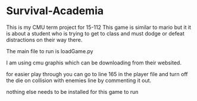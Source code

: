 # Survival-Academia
This is my CMU term project for 15-112 
This game is similar to mario but it it is about a student
who is trying to get to class and must dodge or defeat distractions on their way there.

The main file to run is loadGame.py

I am using cmu graphis which can be downloading from their websited.

for easier play through you can  go to line 165 in the player file and turn off the die on collision with enemies line by commenting it out.

nothing else needs to be installed for this game to run


